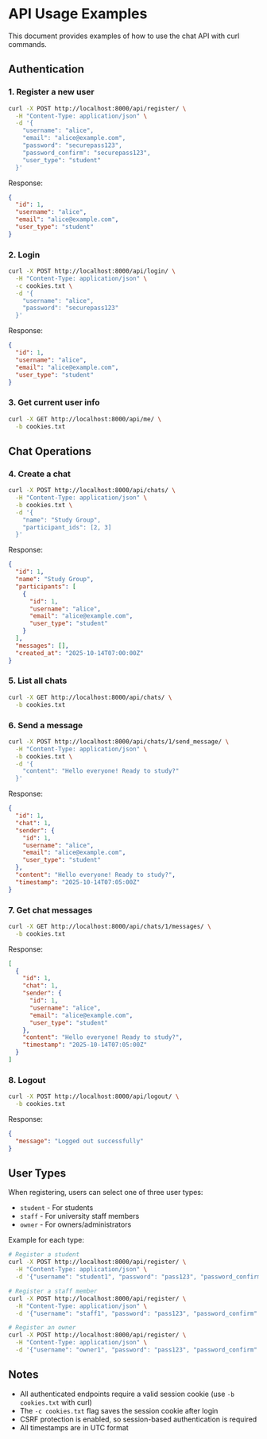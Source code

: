 # API Usage Examples

This document provides examples of how to use the chat API with curl commands.

## Authentication

### 1. Register a new user

```bash
curl -X POST http://localhost:8000/api/register/ \
  -H "Content-Type: application/json" \
  -d '{
    "username": "alice",
    "email": "alice@example.com",
    "password": "securepass123",
    "password_confirm": "securepass123",
    "user_type": "student"
  }'
```

Response:
```json
{
  "id": 1,
  "username": "alice",
  "email": "alice@example.com",
  "user_type": "student"
}
```

### 2. Login

```bash
curl -X POST http://localhost:8000/api/login/ \
  -H "Content-Type: application/json" \
  -c cookies.txt \
  -d '{
    "username": "alice",
    "password": "securepass123"
  }'
```

Response:
```json
{
  "id": 1,
  "username": "alice",
  "email": "alice@example.com",
  "user_type": "student"
}
```

### 3. Get current user info

```bash
curl -X GET http://localhost:8000/api/me/ \
  -b cookies.txt
```

## Chat Operations

### 4. Create a chat

```bash
curl -X POST http://localhost:8000/api/chats/ \
  -H "Content-Type: application/json" \
  -b cookies.txt \
  -d '{
    "name": "Study Group",
    "participant_ids": [2, 3]
  }'
```

Response:
```json
{
  "id": 1,
  "name": "Study Group",
  "participants": [
    {
      "id": 1,
      "username": "alice",
      "email": "alice@example.com",
      "user_type": "student"
    }
  ],
  "messages": [],
  "created_at": "2025-10-14T07:00:00Z"
}
```

### 5. List all chats

```bash
curl -X GET http://localhost:8000/api/chats/ \
  -b cookies.txt
```

### 6. Send a message

```bash
curl -X POST http://localhost:8000/api/chats/1/send_message/ \
  -H "Content-Type: application/json" \
  -b cookies.txt \
  -d '{
    "content": "Hello everyone! Ready to study?"
  }'
```

Response:
```json
{
  "id": 1,
  "chat": 1,
  "sender": {
    "id": 1,
    "username": "alice",
    "email": "alice@example.com",
    "user_type": "student"
  },
  "content": "Hello everyone! Ready to study?",
  "timestamp": "2025-10-14T07:05:00Z"
}
```

### 7. Get chat messages

```bash
curl -X GET http://localhost:8000/api/chats/1/messages/ \
  -b cookies.txt
```

Response:
```json
[
  {
    "id": 1,
    "chat": 1,
    "sender": {
      "id": 1,
      "username": "alice",
      "email": "alice@example.com",
      "user_type": "student"
    },
    "content": "Hello everyone! Ready to study?",
    "timestamp": "2025-10-14T07:05:00Z"
  }
]
```

### 8. Logout

```bash
curl -X POST http://localhost:8000/api/logout/ \
  -b cookies.txt
```

Response:
```json
{
  "message": "Logged out successfully"
}
```

## User Types

When registering, users can select one of three user types:

- `student` - For students
- `staff` - For university staff members
- `owner` - For owners/administrators

Example for each type:

```bash
# Register a student
curl -X POST http://localhost:8000/api/register/ \
  -H "Content-Type: application/json" \
  -d '{"username": "student1", "password": "pass123", "password_confirm": "pass123", "user_type": "student"}'

# Register a staff member
curl -X POST http://localhost:8000/api/register/ \
  -H "Content-Type: application/json" \
  -d '{"username": "staff1", "password": "pass123", "password_confirm": "pass123", "user_type": "staff"}'

# Register an owner
curl -X POST http://localhost:8000/api/register/ \
  -H "Content-Type: application/json" \
  -d '{"username": "owner1", "password": "pass123", "password_confirm": "pass123", "user_type": "owner"}'
```

## Notes

- All authenticated endpoints require a valid session cookie (use `-b cookies.txt` with curl)
- The `-c cookies.txt` flag saves the session cookie after login
- CSRF protection is enabled, so session-based authentication is required
- All timestamps are in UTC format
